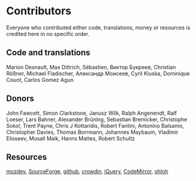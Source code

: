 # Contributors
Everyone who contributed either code, translations, money or resources is credited 
here in no specific order.

## Code and translations
Marion Desnault, Max Dittrich, Sébastien, Виктор Букреев, Christian Rößner, 
Michael Fladischer, Александр Моисеев, Cyril Kluska, Dominique Couot, 
Carlos Gomez Agun

## Donors
John Fawcett, Simon Clarkstone, Janusz Wilk, Ralph Angenendt, Ralf Loeser,
Lars Bahner, Alexander Brüning, Sebastian Bremicker, Christophe Sokol, Trent Payne,
Chris J Kottaridis, Robert Fantini, Antonino Balsamo, Christopher Davies, 
Thomas Borrmann, Johannes Maybaum, Vladimir Elisseev, Musall Maik, Hanns Mattes, Robert Schultz

## Resources
[mozdev](http://www.mozdev.org), [SourceForge](http://sf.net),
[github](http://www.github.com), [crowdin](http://crowdin.net),
[jQuery](http://www.jquery.com), [CodeMirror](http://www.codemirror.net),
[ohloh](http://www.ohloh.net)


